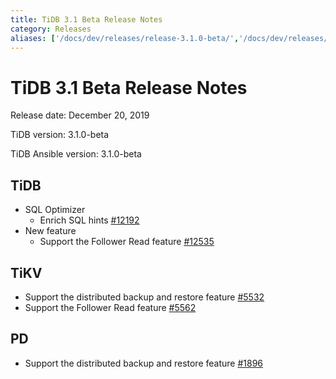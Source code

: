 ```yaml
---
title: TiDB 3.1 Beta Release Notes
category: Releases
aliases: ['/docs/dev/releases/release-3.1.0-beta/','/docs/dev/releases/3.1.0-beta/']
---
```


# TiDB 3.1 Beta Release Notes

Release date: December 20, 2019

TiDB version: 3.1.0-beta

TiDB Ansible version: 3.1.0-beta

## TiDB

+ SQL Optimizer
    - Enrich SQL hints [#12192](https://github.com/pingcap/tidb/pull/12192)
+ New feature
    - Support the Follower Read feature [#12535](https://github.com/pingcap/tidb/pull/12535)

## TiKV

- Support the distributed backup and restore feature [#5532](https://github.com/tikv/tikv/pull/5532)
- Support the Follower Read feature [#5562](https://github.com/tikv/tikv/pull/5562)

## PD

- Support the distributed backup and restore feature [#1896](https://github.com/pingcap/pd/pull/1896)